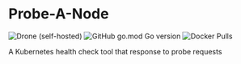 # Probe-A-Node
![Drone (self-hosted)](https://img.shields.io/drone/build/SupportTools/Probe-A-Node?server=https%3A%2F%2Fdrone.support.tools)
![GitHub go.mod Go version](https://img.shields.io/github/go-mod/go-version/supporttools/Probe-A-Node)
![Docker Pulls](https://img.shields.io/docker/pulls/supporttools/probe-a-node)

A Kubernetes health check tool that response to probe requests

